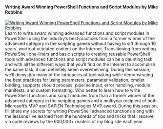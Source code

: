 ﻿#### Writing Award Winning PowerShell Functions and Script Modules by Mike Robbins

[![Writing Award Winning PowerShell Functions and Script Modules by Mike Robbins](https://i1.ytimg.com/vi/d5x0Di52QZA/hqdefault.jpg "Writing Award Winning PowerShell Functions and Script Modules by Mike Robbins")](https://www.youtube.com/watch?v=d5x0Di52QZA)
Learn to write award winning advanced functions and script modules in PowerShell using the industry’s best practices from a former winner of the advanced category in the scripting games without having to sift through 10 years’ worth of outdated content on the Internet.
    Transitioning from writing PowerShell one-liners and basic scripts to creating reusable PowerShell tools with advanced functions and script modules can be a daunting task and with all the different ways that you’ll find on the Internet to accomplish the same task, it can definitely seem overwhelming. During this session, we’ll demystify many of the intricacies of toolmaking while demonstrating the best practices for using parameters, parameter validation, cmdlet binding, supports should process, pipeline input, error handling, module manifests, and custom formatting.
  Who better to learn how to write PowerShell functions and script modules from than a former winner of the advanced category in the scripting games and a multiyear recipient of both Microsoft’s MVP and SAPIEN Technologies MVP award. During this session, I’ll share my secrets for writing PowerShell advanced functions along with the lessons I’ve learned from the hundreds of tips and tricks that I receive via code reviews by the 600,000+ readers of my blog site each year.


